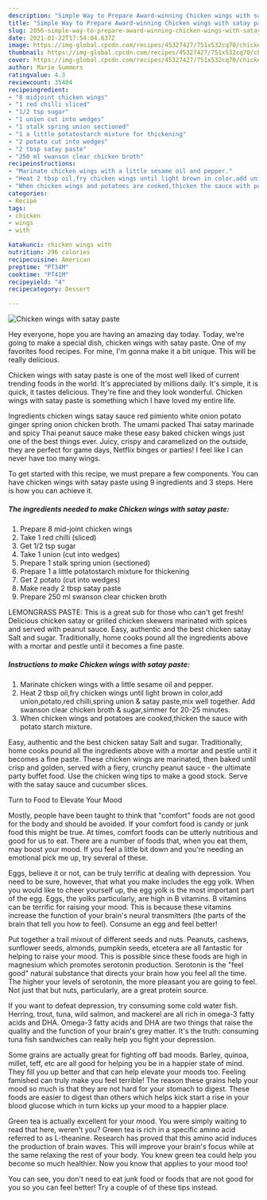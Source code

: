 ```yaml
---
description: "Simple Way to Prepare Award-winning Chicken wings with satay paste"
title: "Simple Way to Prepare Award-winning Chicken wings with satay paste"
slug: 2056-simple-way-to-prepare-award-winning-chicken-wings-with-satay-paste
date: 2021-01-22T17:54:04.637Z
image: https://img-global.cpcdn.com/recipes/45327427/751x532cq70/chicken-wings-with-satay-paste-recipe-main-photo.jpg
thumbnail: https://img-global.cpcdn.com/recipes/45327427/751x532cq70/chicken-wings-with-satay-paste-recipe-main-photo.jpg
cover: https://img-global.cpcdn.com/recipes/45327427/751x532cq70/chicken-wings-with-satay-paste-recipe-main-photo.jpg
author: Marie Summers
ratingvalue: 4.3
reviewcount: 35404
recipeingredient:
- "8 midjoint chicken wings"
- "1 red chilli sliced"
- "1/2 tsp sugar"
- "1 union cut into wedges"
- "1 stalk spring union sectioned"
- "1 a little potatostarch mixture for thickening"
- "2 potato cut into wedges"
- "2 tbsp satay paste"
- "250 ml swanson clear chicken broth"
recipeinstructions:
- "Marinate chicken wings with a little sesame oil and pepper."
- "Heat 2 tbsp oil,fry chicken wings until light brown in color,add union,potato,red chilli,spring union &amp; satay paste,mix well together. Add swanson clear chicken broth &amp; sugar,simmer for 20-25 minutes."
- "When chicken wings and potatoes are cooked,thicken the sauce with potato starch mixture."
categories:
- Recipe
tags:
- chicken
- wings
- with

katakunci: chicken wings with 
nutrition: 296 calories
recipecuisine: American
preptime: "PT34M"
cooktime: "PT41M"
recipeyield: "4"
recipecategory: Dessert

---
```



![Chicken wings with satay paste](https://img-global.cpcdn.com/recipes/45327427/751x532cq70/chicken-wings-with-satay-paste-recipe-main-photo.jpg)

Hey everyone, hope you are having an amazing day today. Today, we're going to make a special dish, chicken wings with satay paste. One of my favorites food recipes. For mine, I'm gonna make it a bit unique. This will be really delicious.

Chicken wings with satay paste is one of the most well liked of current trending foods in the world. It's appreciated by millions daily. It's simple, it is quick, it tastes delicious. They're fine and they look wonderful. Chicken wings with satay paste is something which I have loved my entire life.

Ingredients chicken wings satay sauce red pimiento white onion potato ginger spring onion chicken broth. The umami packed Thai satay marinade and spicy Thai peanut sauce make these easy baked chicken wings just one of the best things ever. Juicy, crispy and caramelized on the outside, they are perfect for game days, Netflix binges or parties! I feel like I can never have too many wings.


To get started with this recipe, we must prepare a few components. You can have chicken wings with satay paste using 9 ingredients and 3 steps. Here is how you can achieve it.

<!--inarticleads1-->

##### The ingredients needed to make Chicken wings with satay paste:

1. Prepare 8 mid-joint chicken wings
1. Take 1 red chilli (sliced)
1. Get 1/2 tsp sugar
1. Take 1 union (cut into wedges)
1. Prepare 1 stalk spring union (sectioned)
1. Prepare 1 a little potatostarch mixture for thickening
1. Get 2 potato (cut into wedges)
1. Make ready 2 tbsp satay paste
1. Prepare 250 ml swanson clear chicken broth


LEMONGRASS PASTE: This is a great sub for those who can&#39;t get fresh! Delicious chicken satay or grilled chicken skewers marinated with spices and served with peanut sauce. Easy, authentic and the best chicken satay Salt and sugar. Traditionally, home cooks pound all the ingredients above with a mortar and pestle until it becomes a fine paste. 

<!--inarticleads2-->

##### Instructions to make Chicken wings with satay paste:

1. Marinate chicken wings with a little sesame oil and pepper.
1. Heat 2 tbsp oil,fry chicken wings until light brown in color,add union,potato,red chilli,spring union &amp; satay paste,mix well together. Add swanson clear chicken broth &amp; sugar,simmer for 20-25 minutes.
1. When chicken wings and potatoes are cooked,thicken the sauce with potato starch mixture.


Easy, authentic and the best chicken satay Salt and sugar. Traditionally, home cooks pound all the ingredients above with a mortar and pestle until it becomes a fine paste. These chicken wings are marinated, then baked until crisp and golden, served with a fiery, crunchy peanut sauce - the ultimate party buffet food. Use the chicken wing tips to make a good stock. Serve with the satay sauce and cucumber slices. 

Turn to Food to Elevate Your Mood


Mostly, people have been taught to think that "comfort" foods are not good for the body and should be avoided. If your comfort food is candy or junk food this might be true. At times, comfort foods can be utterly nutritious and good for us to eat. There are a number of foods that, when you eat them, may boost your mood. If you feel a little bit down and you're needing an emotional pick me up, try several of these.

Eggs, believe it or not, can be truly terrific at dealing with depression. You need to be sure, however, that what you make includes the egg yolk. When you would like to cheer yourself up, the egg yolk is the most important part of the egg. Eggs, the yolks particularly, are high in B vitamins. B vitamins can be terrific for raising your mood. This is because these vitamins increase the function of your brain's neural transmitters (the parts of the brain that tell you how to feel). Consume an egg and feel better!

Put together a trail mixout of different seeds and nuts. Peanuts, cashews, sunflower seeds, almonds, pumpkin seeds, etcetera are all fantastic for helping to raise your mood. This is possible since these foods are high in magnesium which promotes serotonin production. Serotonin is the "feel good" natural substance that directs your brain how you feel all the time. The higher your levels of serotonin, the more pleasant you are going to feel. Not just that but nuts, particularly, are a great protein source.

If you want to defeat depression, try consuming some cold water fish. Herring, trout, tuna, wild salmon, and mackerel are all rich in omega-3 fatty acids and DHA. Omega-3 fatty acids and DHA are two things that raise the quality and the function of your brain's grey matter. It's the truth: consuming tuna fish sandwiches can really help you fight your depression. 

Some grains are actually great for fighting off bad moods. Barley, quinoa, millet, teff, etc are all good for helping you be in a happier state of mind. They fill you up better and that can help elevate your moods too. Feeling famished can truly make you feel terrible! The reason these grains help your mood so much is that they are not hard for your stomach to digest. These foods are easier to digest than others which helps kick start a rise in your blood glucose which in turn kicks up your mood to a happier place.

Green tea is actually excellent for your mood. You were simply waiting to read that here, weren't you? Green tea is rich in a specific amino acid referred to as L-theanine. Research has proved that this amino acid induces the production of brain waves. This will improve your brain's focus while at the same relaxing the rest of your body. You knew green tea could help you become so much healthier. Now you know that applies to your mood too!

You can see, you don't need to eat junk food or foods that are not good for you so you can feel better! Try  a  couple of  of  these  tips  instead.

